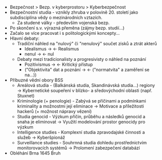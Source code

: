 - Bezpečnost > Bezp. v kyberprostoru > Kyberbezpečnost
- Bezpečnostní studia - vznikly zhruba v polovině 20. století jako subdisciplína vědy o mezinárodních vztazích.
	- Za studené války - především vojenská bezp.
- Po skončení s.v. výrazná přeměna (zájmy bezp. studií...)
- Začalo se více pracovat i s politologickými koncepty...
- Hlavní debaty:
	- Tradiční náhled na "nulový" či "nenulový" součet zisků a ztrát akterů
		- Idealismus -> <- Realismus
		- nenul -> <- nul
	- Debaty mezi tradicionalisty a progresivisty o náhled na poznání
		- Pozitivismus -> <- Kritický přístup
		- ("Objektivita" dat a poznání -> <- ("normatvita" a zaměření se na...))
- Příbuzné vědní obory BSS
	- Areálová studia - (Balkánská studia, Skandinávská studia...) regiony -> Kybernetické soupeření v blízko- a sředovýchodní oblasti (např. Stuxnet)
	- Kriminologie (+ penologie) - Zabývá se příčinami a podmínkami kriminality a možnostmi její eliminace -> Motivace a příležitosti hackerů (+ možnost nápravy vězení)
	- Studia genocid - Výzkum příčin, průběhu a následků genocid a snaha je eliminovat -> Využití modelování prostor genocidy pro výzkum
	- Intelligence studies - Komplexní studia zpravodajské činnosti a služeb -> Kyberšpionáž
	- Surveillance studies - Souhrnná studia dohledu prostřednictvím monitorovacích systémů -> Prolomení zabezpečení databází
- Obléhání Brna 1645 Bruh
